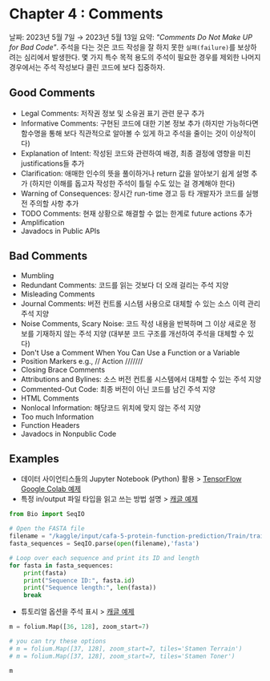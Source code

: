 # Chapter 4 : Comments

날짜: 2023년 5월 7일 → 2023년 5월 13일
요약: _"Comments Do Not Make UP for Bad Code"_. 주석을 다는 것은 코드 작성을 잘 하지 못한 `실패(failure)`를 보상하려는 심리에서 발생한다. 몇 가지 특수 목적 용도의 주석이 필요한 경우를 제외한 나머지 경우에서는 주석 작성보다 클린 코드에 보다 집중하자.

## Good Comments

- Legal Comments: 저작권 정보 및 소유권 표기 관련 문구 추가
- Informative Comments: 구현된 코드에 대한 기본 정보 추가 (하지만 가능하다면 함수명을 통해 보다 직관적으로 알아볼 수 있게 하고 주석을 줄이는 것이 이상적이다)
- Explanation of Intent: 작성된 코드와 관련하여 배경, 최종 결정에 영향을 미친 justifications들 추가
- Clarification: 애매한 인수의 뜻을 풀이하거나 return 값을 알아보기 쉽게 설명 추가 (하지만 이해를 돕고자 작성한 주석이 틀릴 수도 있는 걸 경계해야 한다)
- Warning of Consequences: 장시간 run-time 경고 등 타 개발자가 코드를 실행 전 주의할 사항 추가
- TODO Comments: 현재 상황으로 해결할 수 없는 한계로 future actions 추가
- Amplification
- Javadocs in Public APIs

## Bad Comments

- Mumbling
- Redundant Comments: 코드를 읽는 것보다 더 오래 걸리는 주석 지양
- Misleading Comments
- Journal Comments: 버전 컨트롤 시스템 사용으로 대체할 수 있는 소스 이력 관리 주석 지양
- Noise Comments, Scary Noise: 코드 작성 내용을 반복하며 그 이상 새로운 정보를 기재하지 않는 주석 지양 (대부분 코드 구조를 개선하여 주석을 대체할 수 있다)
- Don't Use a Comment When You Can Use a Function or a Variable
- Position Markers e.g., // Action ///////
- Closing Brace Comments
- Attributions and Bylines: 소스 버전 컨트롤 시스템에서 대체할 수 있는 주석 지양
- Commented-Out Code: 최종 버전이 아닌 코드를 남긴 주석 지양
- HTML Comments
- Nonlocal Information: 해당코드 위치에 맞지 않는 주석 지양
- Too much Information
- Function Headers
- Javadocs in Nonpublic Code

## Examples

- 데이터 사이언티스들의 Jupyter Notebook (Python) 활용 > [TensorFlow Google Colab 예제](https://www.tensorflow.org/tutorials/images/cnn)
- 특정 in/output 파일 타입을 읽고 쓰는 방법 설명 > [캐글 예제](https://www.kaggle.com/competitions/cafa-5-protein-function-prediction/discussion/402580)

```python
from Bio import SeqIO

# Open the FASTA file
filename = "/kaggle/input/cafa-5-protein-function-prediction/Train/train_sequences.fasta"
fasta_sequences = SeqIO.parse(open(filename),'fasta')

# Loop over each sequence and print its ID and length
for fasta in fasta_sequences:
    print(fasta)
    print("Sequence ID:", fasta.id)
    print("Sequence length:", len(fasta))
    break
```

- 튜토리얼 옵션을 주석 표시 > [캐글 예제](https://www.kaggle.com/code/mbnb8317/ds4c-tutorial-all-about-folium-pydeck?scriptVersionId=35512489)

```python
m = folium.Map([36, 128], zoom_start=7)

# you can try these options
# m = folium.Map([37, 128], zoom_start=7, tiles='Stamen Terrain')
# m = folium.Map([37, 128], zoom_start=7, tiles='Stamen Toner')

m
```
